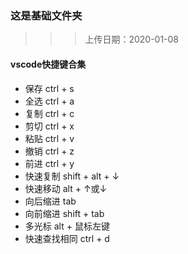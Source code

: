 ### 这是基础文件夹
>>> 上传日期：2020-01-08

#### vscode快捷键合集
- 保存 ctrl + s
- 全选 ctrl + a
- 复制 ctrl + c
- 剪切 ctrl + x
- 粘贴 ctrl + v
- 撤销 ctrl + z
- 前进 ctrl + y
- 快速复制 shift + alt + ↓
- 快速移动 alt + ↑或↓
- 向后缩进 tab
- 向前缩进 shift + tab
- 多光标 alt  + 鼠标左键
- 快速查找相同 ctrl + d